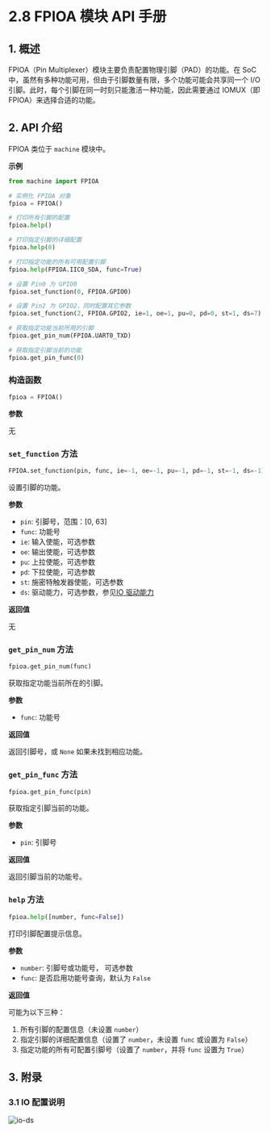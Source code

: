 # 2.8 FPIOA 模块 API 手册

## 1. 概述

FPIOA（Pin Multiplexer）模块主要负责配置物理引脚（PAD）的功能。在 SoC 中，虽然有多种功能可用，但由于引脚数量有限，多个功能可能会共享同一个 I/O 引脚。此时，每个引脚在同一时刻只能激活一种功能，因此需要通过 IOMUX（即 FPIOA）来选择合适的功能。

## 2. API 介绍

FPIOA 类位于 `machine` 模块中。

**示例**

```python
from machine import FPIOA

# 实例化 FPIOA 对象
fpioa = FPIOA()

# 打印所有引脚的配置
fpioa.help()

# 打印指定引脚的详细配置
fpioa.help(0)

# 打印指定功能的所有可用配置引脚
fpioa.help(FPIOA.IIC0_SDA, func=True)

# 设置 Pin0 为 GPIO0
fpioa.set_function(0, FPIOA.GPIO0)

# 设置 Pin2 为 GPIO2，同时配置其它参数
fpioa.set_function(2, FPIOA.GPIO2, ie=1, oe=1, pu=0, pd=0, st=1, ds=7)

# 获取指定功能当前所用的引脚
fpioa.get_pin_num(FPIOA.UART0_TXD)

# 获取指定引脚当前的功能
fpioa.get_pin_func(0)
```

### 构造函数

```python
fpioa = FPIOA()
```

**参数**

无

### `set_function` 方法

```python
FPIOA.set_function(pin, func, ie=-1, oe=-1, pu=-1, pd=-1, st=-1, ds=-1)
```

设置引脚的功能。

**参数**

- `pin`: 引脚号，范围：[0, 63]
- `func`: 功能号
- `ie`: 输入使能，可选参数
- `oe`: 输出使能，可选参数
- `pu`: 上拉使能，可选参数
- `pd`: 下拉使能，可选参数
- `st`: 施密特触发器使能，可选参数
- `ds`: 驱动能力，可选参数，参见[IO 驱动能力](#31-io-配置说明)

**返回值**

无

### `get_pin_num` 方法

```python
fpioa.get_pin_num(func)
```

获取指定功能当前所在的引脚。

**参数**

- `func`: 功能号

**返回值**

返回引脚号，或 `None` 如果未找到相应功能。

### `get_pin_func` 方法

```python
fpioa.get_pin_func(pin)
```

获取指定引脚当前的功能。

**参数**

- `pin`: 引脚号

**返回值**

返回引脚当前的功能号。

### `help` 方法

```python
fpioa.help([number, func=False])
```

打印引脚配置提示信息。

**参数**

- `number`: 引脚号或功能号， 可选参数
- `func`: 是否启用功能号查询，默认为 `False`

**返回值**

可能为以下三种：

1. 所有引脚的配置信息（未设置 `number`）
1. 指定引脚的详细配置信息（设置了 `number`，未设置 `func` 或设置为 `False`）
1. 指定功能的所有可配置引脚号（设置了 `number`，并将 `func` 设置为 `True`）

## 3. 附录

### 3.1 IO 配置说明

![io-ds](https://developer.canaan-creative.com/api/post/attachment?id=436)
